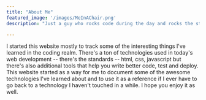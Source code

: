 ```yaml
---
title: "About Me"
featured_image: '/images/MeInAChair.png'
description: "Just a guy who rocks code during the day and rocks the stage at night."

---
```

I started this website mostly to track some of the interesting things I've learned in the coding realm. There's a ton of technologies used in today's web development -- there's the standards -- html, css, javascript but there's also additional tools that help you write better code, test and deploy. This website started as a way for me to document some of the awesome technologies I've learned about and to use it as a reference if I ever have to go back to a technology I haven't touched in a while. I hope you enjoy it as well.
